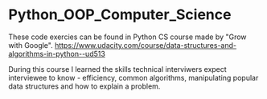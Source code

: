 # Python_OOP_Computer_Science

These code exercies can be found in Python CS course made by "Grow with Google".
https://www.udacity.com/course/data-structures-and-algorithms-in-python--ud513

During this course I learned the skills technical interviwers expect interviewee to know - efficiency, common algorithms, manipulating popular data structures and how to explain a problem.
